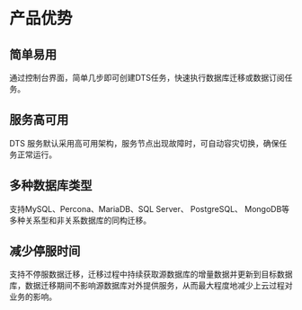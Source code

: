 # 产品优势

## 简单易用

通过控制台界面，简单几步即可创建DTS任务，快速执行数据库迁移或数据订阅任务。

## 服务高可用

DTS 服务默认采用高可用架构，服务节点出现故障时，可自动容灾切换，确保任务正常运行。

## 多种数据库类型

支持MySQL、Percona、MariaDB、SQL Server、 PostgreSQL、 MongoDB等多种关系型和非关系数据库的同构迁移。

## 减少停服时间

支持不停服数据迁移，迁移过程中持续获取源数据库的增量数据并更新到目标数据库，数据迁移期间不影响源数据库对外提供服务，从而最大程度地减少上云过程对业务的影响。



